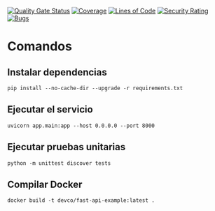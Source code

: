 [![Quality Gate Status](https://sonarcloud.io/api/project_badges/measure?project=RomanFastApi&metric=alert_status)](https://sonarcloud.io/summary/new_code?id=RomanFastApi)
[![Coverage](https://sonarcloud.io/api/project_badges/measure?project=RomanFastApi&metric=coverage)](https://sonarcloud.io/summary/new_code?id=RomanFastApi)
[![Lines of Code](https://sonarcloud.io/api/project_badges/measure?project=RomanFastApi&metric=ncloc)](https://sonarcloud.io/summary/new_code?id=RomanFastApi)
[![Security Rating](https://sonarcloud.io/api/project_badges/measure?project=RomanFastApi&metric=security_rating)](https://sonarcloud.io/summary/new_code?id=RomanFastApi)
[![Bugs](https://sonarcloud.io/api/project_badges/measure?project=RomanFastApi&metric=bugs)](https://sonarcloud.io/summary/new_code?id=RomanFastApi)

# Comandos
## Instalar dependencias
`pip install --no-cache-dir --upgrade -r requirements.txt`
## Ejecutar el servicio
`uvicorn app.main:app --host 0.0.0.0 --port 8000`
## Ejecutar pruebas unitarias
`python -m unittest discover tests`
## Compilar Docker
`docker build -t devco/fast-api-example:latest .`
